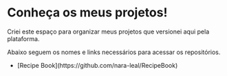 # Conheça os meus projetos!
Criei este espaço para organizar meus projetos que versionei aqui pela plataforma.

Abaixo seguem os nomes e links necessários para acessar os repositórios.

<ul>
    <li>[Recipe Book](https://github.com/nara-leal/RecipeBook)</li>
</ul>
